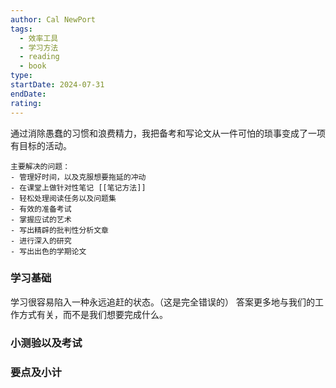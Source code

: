 ```yaml
---
author: Cal NewPort
tags:
  - 效率工具
  - 学习方法
  - reading
  - book
type: 
startDate: 2024-07-31
endDate: 
rating: 
---
```


通过消除愚蠢的习惯和浪费精力，我把备考和写论文从一件可怕的琐事变成了一项有目标的活动。
```ad-abstract
主要解决的问题：
- 管理好时间，以及克服想要拖延的冲动
- 在课堂上做针对性笔记 [[笔记方法]]
- 轻松处理阅读任务以及问题集
- 有效的准备考试
- 掌握应试的艺术
- 写出精辟的批判性分析文章
- 进行深入的研究
- 写出出色的学期论文
```

### 学习基础
学习很容易陷入一种永远追赶的状态。（这是完全错误的）
答案更多地与我们的工作方式有关，而不是我们想要完成什么。


### 小测验以及考试


### 要点及小计






















































